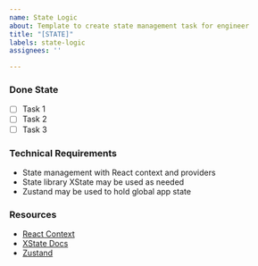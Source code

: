 ```yaml
---
name: State Logic
about: Template to create state management task for engineer
title: "[STATE]"
labels: state-logic
assignees: ''

---
```


### Done State

- [ ] Task 1
- [ ] Task 2
- [ ] Task 3

### Technical Requirements

- State management with React context and providers
- State library XState may be used as needed
- Zustand may be used to hold global app state

### Resources

- [React Context](https://react.dev/reference/react/useContext)
- [XState Docs](https://stately.ai/docs/xstate)
- [Zustand](https://zustand.docs.pmnd.rs/getting-started/introduction)
